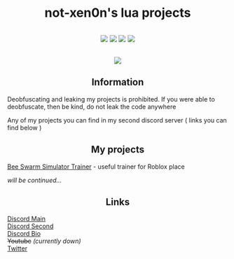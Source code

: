 <h1 align="center">not-xen0n's lua projects</h1>
<h2 align = "center">
<img src="https://img.shields.io/bitbucket/issues-raw/not-xen0n/Lua">
<img src="https://img.shields.io/github/last-commit/not-xen0n/Lua">
<img src="https://img.shields.io/github/followers/not-xen0n?style=social">
<img src="https://img.shields.io/github/stars/not-xen0n/Lua?style=social">
</h2>
<h2 align = "center">
<img src="https://i.imgur.com/2CrEDAD.gif?noredirect">
</h2>
<h2 align = "center">Information</h2>
<p>Deobfuscating and leaking my projects is prohibited. If you were able to deobfuscate, then be kind, do not leak the code anywhere</p>
<p>Any of my projects you can find in my second discord server ( links you can find below )</p>
<h2 align = "center">My projects</h2>
<p><a href = "https://github.com/not-xen0n/Lua/blob/main/bsstrainer.lua">Bee Swarm Simulator Trainer</a> - useful trainer for Roblox place</p>

_will be continued..._

<h2 align = "center">Links</h2>

[Discord Main](https://discord.gg/ppRjmhGvtD)<br>
[Discord Second](https://discord.gg/9vG8UJXuNf)<br>
[Discord Bio](dsc.bio/xen0n)<br>
~~Youtube~~ _(currently down)_<br>
[Twitter](twitter.com/not_xen0n)<br>
